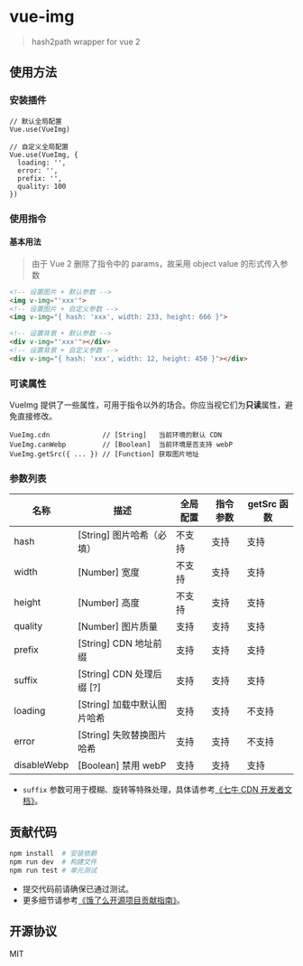 # vue-img

> hash2path wrapper for vue 2

## 使用方法

### 安装插件

```JS
// 默认全局配置
Vue.use(VueImg)

// 自定义全局配置
Vue.use(VueImg, {
  loading: '',
  error: '',
  prefix: '',
  quality: 100
})
```

### 使用指令

#### 基本用法

> 由于 Vue 2 删除了指令中的 params，故采用 object value 的形式传入参数

```HTML
<!-- 设置图片 + 默认参数 -->
<img v-img="'xxx'">
<!-- 设置图片 + 自定义参数 -->
<img v-img="{ hash: 'xxx', width: 233, height: 666 }">

<!-- 设置背景 + 默认参数 -->
<div v-img="'xxx'"></div>
<!-- 设置背景 + 自定义参数 -->
<div v-img="{ hash: 'xxx', width: 12, height: 450 }"></div>
```

### 可读属性

VueImg 提供了一些属性，可用于指令以外的场合。你应当视它们为**只读**属性，避免直接修改。

```JS
VueImg.cdn             // [String]   当前环境的默认 CDN
VueImg.canWebp         // [Boolean]  当前环境是否支持 webP
VueImg.getSrc({ ... }) // [Function] 获取图片地址
```

### 参数列表

名称 | 描述 | 全局配置 | 指令参数 | getSrc 函数
--- | --- | --- | --- | ---
hash | [String] 图片哈希（必填）| 不支持 | 支持 | 支持
width | [Number] 宽度 | 不支持 | 支持 | 支持
height | [Number] 高度 | 不支持 | 支持 | 支持
quality | [Number] 图片质量 | 支持 | 支持 | 支持
prefix | [String] CDN 地址前缀 | 支持 | 支持 | 支持
suffix | [String] CDN 处理后缀 [?] | 支持 | 支持 | 支持
loading | [String] 加载中默认图片哈希 | 支持 | 支持 | 不支持
error | [String] 失败替换图片哈希 | 支持 | 支持 | 不支持
disableWebp | [Boolean] 禁用 webP | 支持 | 支持 | 支持

- `suffix` 参数可用于模糊、旋转等特殊处理，具体请参考[《七牛 CDN 开发者文档》](http://developer.qiniu.com/code/v6/api/kodo-api/image/imagemogr2.html)。

## 贡献代码

```bash
npm install  # 安装依赖
npm run dev  # 构建文件
npm run test # 单元测试
```

- 提交代码前请确保已通过测试。
- 更多细节请参考[《饿了么开源项目贡献指南》](https://github.com/ElemeFE/vue-img/blob/master/.github/CONTRIBUTING_zh-cn.md)。

## 开源协议

MIT
